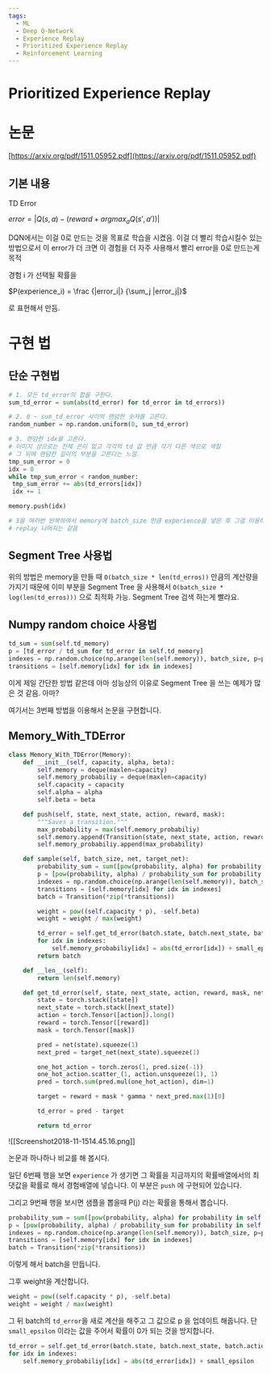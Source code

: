 ```yaml
---
tags:
  - ML
  - Deep Q-Network
  - Experience Replay
  - Prioritized Experience Replay
  - Reinforcement Learning
---
```


# Prioritized Experience Replay

# 논문

[https://arxiv.org/pdf/1511.05952.pdf](https://arxiv.org/pdf/1511.05952.pdf)

## 기본 내용

TD Error

$error= |Q(s,a) - (reward + argmax_aQ(s', a'))|$

DQN에서는 이걸 0로 만드는 것을 목표로 학습을 시켰음. 이걸 더 빨리 학습시킬수 있는 방법으로서 이 error가 더 크면 이 경험을 더 자주 사용해서 빨리 error을 0로 만드는게 목적

경험 i 가 선택될 확률을

$P(experience_i) = \frac {|error_i|} {\sum_j |error_j|}$

로 표현해서 만듬.

# 구현 법

## 단순 구현법

```Python
# 1. 모든 td_error의 합을 구한다.
sum_td_error = sum(abs(td_error) for td_error in td_errors))

# 2. 0 ~ sum_td_error 사이의 랜덤한 숫자를 고른다.
random_number = np.random.uniform(0, sum_td_error) 

# 3. 랜덤한 idx을 고른다.
# 이미지 상으로는 전체 끈이 있고 각각의 td 값 만큼 각기 다른 색으로 색칠
# 그 뒤에 랜덤한 길이의 부분을 고른다는 느낌.
tmp_sum_error = 0
idx = 0
while tmp_sum_error < random_number:
 tmp_sum_error += abs(td_errors[idx])
 idx += 1

memory.push(idx)

# 3을 여러번 반복하여서 memory에 batch_size 만큼 experience을 넣은 후 그걸 이용해서
# replay 나머지는 같음
```

## Segment Tree 사용법

위의 방법은 memory을 만들 때 `O(batch_size * len(td_erros))` 만큼의 계산량을 가지기 때문에 이미 부분을 Segment Tree 을 사용해서 `O(batch_size * log(len(td_erros)))` 으로 최적화 가능. Segment Tree 검색 하는게 빨라요.

## Numpy random choice 사용법

```Python
td_sum = sum(self.td_memory)
p = [td_error / td_sum for td_error in self.td_memory]
indexes = np.random.choice(np.arange(len(self.memory)), batch_size, p=p)
transitions = [self.memory[idx] for idx in indexes]
```

이게 제일 간단한 방법 같은데 아마 성능상의 이유로 Segment Tree 을 쓰는 예제가 많은 것 같음. 아마?

여기서는 3번째 방법을 이용해서 논문을 구현합니다.

## Memory_With_TDError  
  
```Python
class Memory_With_TDError(Memory):
    def __init__(self, capacity, alpha, beta):
        self.memory = deque(maxlen=capacity)
        self.memory_probabiliy = deque(maxlen=capacity)
        self.capacity = capacity
        self.alpha = alpha
        self.beta = beta

    def push(self, state, next_state, action, reward, mask):
        """Saves a transition."""
        max_probability = max(self.memory_probabiliy)
        self.memory.append(Transition(state, next_state, action, reward, mask))
        self.memory_probabiliy.append(max_probability)

    def sample(self, batch_size, net, target_net):
        probability_sum = sum([pow(probability, alpha) for probability in self.memory_probabiliy])
        p = [pow(probability, alpha) / probability_sum for probability in self.memory_probabiliy]
        indexes = np.random.choice(np.arange(len(self.memory)), batch_size, p=p)
        transitions = [self.memory[idx] for idx in indexes]
        batch = Transition(*zip(*transitions))

        weight = pow((self.capacity * p), -self.beta)
        weight = weight / max(weight)

        td_error = self.get_td_error(batch.state, batch.next_state, batch.action, batch.reward, batch.mask, gamma, net, target_net)
        for idx in indexes:
            self.memory_probabiliy[idx] = abs(td_error[idx]) + small_epsilon
        return batch

    def __len__(self):
        return len(self.memory)

    def get_td_error(self, state, next_state, action, reward, mask, net, target_net):
        state = torch.stack([state])
        next_state = torch.stack([next_state])
        action = torch.Tensor([action]).long()
        reward = torch.Tensor([reward])
        mask = torch.Tensor([mask])

        pred = net(state).squeeze(1)
        next_pred = target_net(next_state).squeeze(1)

        one_hot_action = torch.zeros(1, pred.size(-1))
        one_hot_action.scatter_(1, action.unsqueeze(1), 1)
        pred = torch.sum(pred.mul(one_hot_action), dim=1)

        target = reward + mask * gamma * next_pred.max(1)[0]

        td_error = pred - target

        return td_error
```

![[Screenshot2018-11-1514.45.16.png]]

논문과 하나하나 비교를 해 봅시다.

일단 6번째 행을 보면 `experience` 가 생기면 그 확률을 지금까지의 확률배열에서의 최댓값을 확률로 해서 경험배열에 넣습니다. 이 부분은 `push` 에 구현되어 있습니다.

그리고 9번째 행을 보시면 샘플을 뽑을때 P(j) 라는 확률을 통해서 뽑습니다.

```Python
probability_sum = sum([pow(probability, alpha) for probability in self.memory_probabiliy])
p = [pow(probability, alpha) / probability_sum for probability in self.memory_probabiliy]
indexes = np.random.choice(np.arange(len(self.memory)), batch_size, p=p)
transitions = [self.memory[idx] for idx in indexes]
batch = Transition(*zip(*transitions))
```

이렇게 해서 batch을 만듭니다.

그후 weight을 계산합니다.

```Python
weight = pow((self.capacity * p), -self.beta)
weight = weight / max(weight)
```

그 뒤 batch의 `td_error`을 새로 계산을 해주고 그 값으로 p 을 업데이트 해줍니다. 단 `small_epsilon` 이라는 값을 주어서 확률이 0가 되는 것을 방지합니다.

```Python
td_error = self.get_td_error(batch.state, batch.next_state, batch.action, batch.reward, batch.mask, gamma, net, target_net)
for idx in indexes:
    self.memory_probabiliy[idx] = abs(td_error[idx]) + small_epsilon
```
